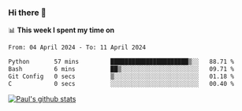 ### Hi there 👋

📊 **This week I spent my time on**
<!--START_SECTION:waka-->

```txt
From: 04 April 2024 - To: 11 April 2024

Python       57 mins         ██████████████████████▒░░   88.71 %
Bash         6 mins          ██▒░░░░░░░░░░░░░░░░░░░░░░   09.71 %
Git Config   0 secs          ▒░░░░░░░░░░░░░░░░░░░░░░░░   01.18 %
C            0 secs          ░░░░░░░░░░░░░░░░░░░░░░░░░   00.40 %
```

<!--END_SECTION:waka-->


[![Paul's github stats](https://github-readme-stats.vercel.app/api?username=mickeyouyou&theme=dracula&show_icons=true)](https://github.com/anuraghazra/github-readme-stats)
